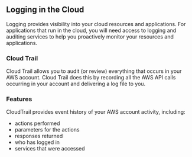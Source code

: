 
## Logging in the Cloud

Logging provides visibility into your cloud resources and applications. For applications that run in the cloud, you will need access to logging and auditing services to help you proactively monitor your resources and applications.

### Cloud Trail

Cloud Trail allows you to audit (or review) everything that occurs in your AWS account. Cloud Trail does this by recording all the AWS API calls occurring in your account and delivering a log file to you.

### Features
CloudTrail provides event history of your AWS account activity, including:

- actions performed
- parameters for the actions
- responses returned
- who has logged in
- services that were accessed
